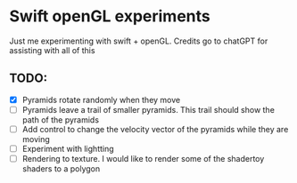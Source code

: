 # Swift openGL experiments
Just me experimenting with swift + openGL. Credits go to chatGPT for assisting with all of this

## TODO:
- [x] Pyramids rotate randomly when they move
- [ ] Pyramids leave a trail of smaller pyramids. This trail should show the path of the pyramids
- [ ] Add control to change the velocity vector of the pyramids while they are moving
- [ ] Experiment with lightting
- [ ] Rendering to texture. I would like to render some of the shadertoy shaders to a polygon
